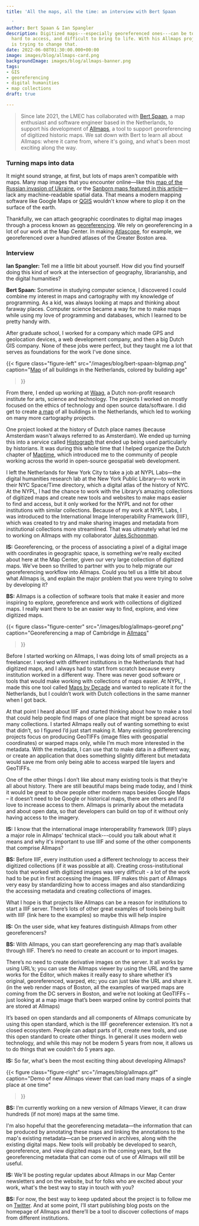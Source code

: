 ```yaml
---
title: 'All the maps, all the time: an interview with Bert Spaan

  '
author: Bert Spaan & Ian Spangler
description: Digitized maps---especially georeferenced ones---can be tough to find,
  hard to access, and difficult to bring to life. With his Allmaps project, Bert Spaan
  is trying to change that.
date: 2022-06-08T01:30:00.000+00:00
image: images/blog/allmaps-card.png
backgroundImage: images/blog/allmaps-banner.png
tags:
- GIS
- georeferencing
- digital humanities
- map collections
draft: true

---
```

> Since late 2021, the LMEC has collaborated with [Bert Spaan](https://bertspaan.nl/), a map enthusiast and software engineer based in the Netherlands, to support his development of [Allmaps](https://allmaps.org/), a tool to support georeferencing of digitized historic maps. We sat down with Bert to learn all about Allmaps: where it came from, where it's going, and what's been most exciting along the way.

### Turning maps into data

It might sound strange, at first, but lots of maps aren't compatible with maps. Many map images that you encounter online—like this [map of the Russian invasion of Ukraine](https://www.aljazeera.com/wp-content/uploads/2022/03/INTERACTIVE-Russia-Ukraine-map-Who-controls-what-in-Ukraine-DAY-8.png?resize=770%2C513), or the [Sanborn maps featured in this article](https://www.bloomberg.com/news/articles/2014-10-13/the-accidental-revelations-of-sanborn-maps)—lack any machine-readable spatial data. That means a modern mapping software like Google Maps or [QGIS](https://cartinal.leventhalmap.org/guides/get-started-qgis/) wouldn't know where to plop it on the surface of the earth.

Thankfully, we can attach geographic coordinates to digital map images through a process known as [georeferencing](https://cartinal.leventhalmap.org/guides/georeference.html). We rely on georeferencing in a lot of our work at the Map Center. In making [Atlascope](https://atlascope.leventhalmap.org/), for example, we georeferenced over a hundred atlases of the Greater Boston area.

### Interview

**Ian Spangler:** Tell me a little bit about yourself. How did you find yourself doing this kind of work at the intersection of geography, librarianship, and the digital humanities?

**Bert Spaan:** Sometime in studying computer science, I discovered I could combine my interest in maps and cartography with my knowledge of programming. As a kid, was always looking at maps and thinking about faraway places. Computer science became a way for me to make maps while using my love of programming and databases, which I learned to be pretty handy with.

After graduate school, I worked for a company which made GPS and geolocation devices, a web development company, and then a big Dutch GIS company. None of these jobs were perfect, but they taught me a lot that serves as foundations for the work I've done since.

{{< figure
class="figure-left"
src="/images/blog/bert-spaan-blgmap.png"
caption="[Map](http://code.waag.org/buildings/) of all buildings in the Netherlands, colored by building age"

> }}

From there, I ended up working at [Waag](https://waag.org/en), a Dutch non-profit research institute for arts, science and technology. The projects I worked on mostly focused on the ethics of technology and open source data/software. I did get to create [a map](http://code.waag.org/buildings/) of all buildings in the Netherlands, which led to working on many more cartography projects.

One project looked at the history of Dutch place names (because Amsterdam wasn't always referred to as Amsterdam). We ended up turning this into a service called [Histograph](http://histograph.io/) that ended up being used particularly by historians. It was during this whole time that I helped organize the Dutch chapter of [Maptime](https://maptime.io/), which introduced me to the community of people working across the world in open-source geospatial web development.

I left the Netherlands for New York City to take a job at NYPL Labs—the digital humanities research lab at the New York Public Library—to work in their NYC Space/Time directory, which a digital atlas of the history of NYC. At the NYPL, I had the chance to work with the Library’s amazing collections of digitized maps and create new tools and websites to make maps easier to find and access, but it only worked for the NYPL and not for other institutions with similar collections. Because of my work at NYPL Labs, I was introduced to the International Image Interoperability Framework (IIIF), which was created to try and make sharing images and metadata from institutional collections more streamlined. That was ultimately what led me to working on Allmaps with my collaborator [Jules Schoonman](https://twitter.com/sammeltassen?lang=en).

**IS:** Georeferencing, or the process of associating a pixel of a digital image with coordinates in geographic space, is something we're really excited about here at the Map Center, given our very large collection of digitized maps. We've been so thrilled to partner with you to help migrate our georeferencing workflow into Allmaps. Could you tell us a little bit about what Allmaps is, and explain the major problem that you were trying to solve by developing it?

**BS:** Allmaps is a collection of software tools that make it easier and more inspiring to explore, georeference and work with collections of digitized maps. I really want there to be an easier way to find, explore, and view digitized maps.

{{< figure
class="figure-center"
src="/images/blog/allmaps-georef.png"
caption="Georeferencing a map of Cambridge in [Allmaps](https://editor.allmaps.org/#/)"

> }}

Before I started working on Allmaps, I was doing lots of small projects as a freelancer. I worked with different institutions in the Netherlands that had digitized maps, and I always had to start from scratch because every institution worked in a different way. There was never good software or tools that would make working with collections of maps easier. At NYPL, I made this one tool called [Maps by Decade](http://spacetime.nypl.org/maps-by-decade/#/) and wanted to replicate it for the Netherlands, but I couldn’t work with Dutch collections in the same manner when I got back.

At that point I heard about IIIF and started thinking about how to make a tool that could help people find maps of one place that might be spread across many collections. I started Allmaps really out of wanting something to exist that didn’t, so I figured I’d just start making it. Many existing georeferencing projects focus on producing GeoTIFFs (image files with geospatial coordinates) or warped maps only, while I’m much more interested in the metadata. With the metadata, I can use that to make data in a different way, or create an application that does something slightly different but metadata would save me from only being able to access warped tile layers and GeoTIFFs.

One of the other things I don’t like about many existing tools is that they’re all about history. There are still beautiful maps being made today, and I think it would be great to show people other modern maps besides Google Maps – it doesn’t need to be Google or historical maps, there are others and I’d love to increase access to them. Allmaps is primarily about the metadata and about open data, so that developers can build on top of it without only having access to the imagery.

**IS:** I know that the international image interoperability framework (IIIF) plays a major role in Allmaps' technical stack---could you talk about what it means and why it's important to use IIIF and some of the other components that comprise Allmaps?

**BS:** Before IIIF, every institution used a different technology to access their digitized collections (if it was possible at all). Creating cross-institutional tools that worked with digitized images was very difficult - a lot of the work had to be put in first accessing the images. IIIF makes this part of Allmaps very easy by standardizing how to access images and also standardizing the accessing metadata and creating collections of images.

What I hope is that projects like Allmaps can be a reason for institutions to start a IIIF server. There’s lots of other great examples of tools being built with IIIF (link here to the examples) so maybe this will help inspire

**IS:** On the user side, what key features distinguish Allmaps from other georeferencers?

**BS:** With Allmaps, you can start georeferencing any map that’s available through IIIF. There’s no need to create an account or to import images.

There’s no need to create derivative images on the server. It all works by using URL’s; you can use the Allmaps viewer by using the URL and the same works for the Editor, which makes it really easy to share whether it’s original, georeferenced, warped, etc; you can just take the URL and share it. (in the web render maps of Boston, all the examples of warped maps are coming from the DC servers in Boston, and we’re not looking at GeoTIFFs – just looking at a map image that’s been warped online by control points that are stored at Allmaps)

It’s based on open standards and all components of Allmaps comunicate by using this open standard, which is the IIIF georeferencer extension. It’s not a closed ecosystem. People can adapt parts of it, create new tools, and use this open standard to create other things. In general it uses modern web technology, and while this may not be modern 5 years from now, it allows us to do things that we couldn’t do 5 years ago.

**IS:** So far, what's been the most exciting thing about developing Allmaps?

{{< figure
class="figure-right"
src="/images/blog/allmaps.gif"
caption="Demo of new Allmaps viewer that can load many maps of a single place at one time"

> }}

**BS:** I’m currently working on a new version of Allmaps Viewer, it can draw hundreds (if not more) maps at the same time.

I'm also hopeful that the georeferencing metadata—the information that can be produced by annotating these maps and linking the annotations to the map's existing metadata—can be prserved in archives, along with the existing digital maps. New tools will probably be developed to search, georeference, and view digizited maps in the coming years, but the georeferencing metadata that can come out of use of Allmaps will still be useful.

**IS:** We'll be posting regular updates about Allmaps in our Map Center newsletters and on the website, but for folks who are excited about your work, what's the best way to stay in touch with you?

**BS:** For now, the best way to keep updated about the project is to follow me on [Twitter](https://twitter.com/bertspaan). And at some point, I’ll start publishing blog posts on the homepage of Allmaps and there’ll be a tool to discover collections of maps from different institutions.
